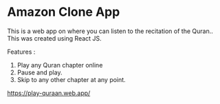 <h1>Amazon Clone App</h1>

This is a web app on where you can listen to the recitation of the Quran.. This was created using React JS.

Features :

1. Play any Quran chapter online
2. Pause and play.
3. Skip to any other chapter at any point.

https://play-quraan.web.app/
